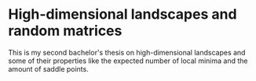 High-dimensional landscapes and random matrices
======

This is my second bachelor's thesis on high-dimensional landscapes and some of their properties like the expected number of local minima and the amount of saddle points.